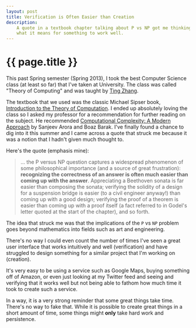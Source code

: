 ```yaml
---
layout: post
title: Verification is Often Easier than Creation
description:
    A quote in a textbook chapter talking about P vs NP got me thinking about
    what it means for something to work well.
---
```


{{ page.title }}
================

This past Spring semester (Spring 2013), I took the best Computer Science class
(at least so far) that I've taken at University. The class was called "Theory of
Computing" and was taught by [Ting Zhang][tzhang].

The textbook that we used was the classic Michael Sipser book, [Introduction to
the Theory of Computation][sipser]. I ended up absolutely loving the class so I
asked my professor for a recommendation for further reading on the subject. He
recommended [Computational Complexity: A Modern Approach][ccbook] by Sanjeev
Arora and Boaz Barak. I've finally found a chance to dig into it this summer and
I came across a quote that struck me because it was a notion that I hadn't given
much thought to.

Here's the quote (emphasis mine):

> &hellip; the P versus NP question captures a widespread phenomenon of some
> philosophical importance (and a source of great frustration): **recognizing the
> correctness of an answer is often much easier than coming up with the
> answer**.  Appreciating a Beethoven sonata is far easier than composing the
> sonata; verifying the solidity of a design for a suspension bridge is easier
> (to a civil engineer anyway!) than coming up with a good design; verifying the
> proof of a theorem is easier than coming up with a proof itself (a fact
> referred to in Godel's letter quoted at the start of the chapter), and so
> forth.

The idea that struck me was that the implications of the `P` vs `NP` problem
goes beyond mathematics into fields such as art and engineering.

There's no way I could even count the number of times I've seen a great user
interface that works intuitively and well (verification) and have struggled to
design something for a similar project that I'm working on (creation).

It's very easy to be using a service such as Google Maps, buying something
off of Amazon, or even just looking at my Twitter feed and seeing and verifying
that it works well but not being able to fathom how much time it took to create
such a service.

In a way, it is a very strong reminder that some great things take time. There's
no way to fake that. While it is possible to create great things in a short
amount of time, some things might **only** take hard work and persistence.

[tzhang]: http://www.cs.iastate.edu/~tingz/
[sipser]: http://amzn.com/113318779X
[ccbook]: http://amzn.com/0521424267
